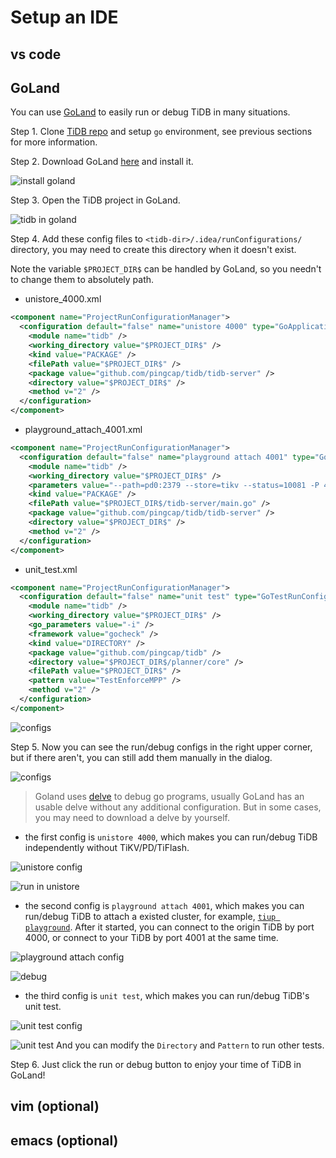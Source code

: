 # Setup an IDE

## vs code

## GoLand

You can use [GoLand](https://www.jetbrains.com/go/) to easily run or debug TiDB in many situations.

Step 1. Clone [TiDB repo](https://github.com/pingcap/tidb) and setup `go` environment, see previous sections for more information.

Step 2. Download GoLand [here](https://www.jetbrains.com/go/download/) and install it.

![install goland](https://user-images.githubusercontent.com/30543181/118813503-c6f48c80-b8e1-11eb-93d3-cc937a4f0554.png)

Step 3. Open the TiDB project in GoLand.

![tidb in goland](https://user-images.githubusercontent.com/30543181/118812264-7fb9cc00-b8e0-11eb-8825-223afa93b2f0.png)

Step 4. Add these config files to `<tidb-dir>/.idea/runConfigurations/` directory, you may need to create this directory when it doesn't exist.

Note the variable `$PROJECT_DIR$` can be handled by GoLand, so you needn't to change them to absolutely path.

- unistore_4000.xml
```xml
<component name="ProjectRunConfigurationManager">
  <configuration default="false" name="unistore 4000" type="GoApplicationRunConfiguration" factoryName="Go Application">
    <module name="tidb" />
    <working_directory value="$PROJECT_DIR$" />
    <kind value="PACKAGE" />
    <filePath value="$PROJECT_DIR$" />
    <package value="github.com/pingcap/tidb/tidb-server" />
    <directory value="$PROJECT_DIR$" />
    <method v="2" />
  </configuration>
</component>
```

- playground_attach_4001.xml
```xml
<component name="ProjectRunConfigurationManager">
  <configuration default="false" name="playground attach 4001" type="GoApplicationRunConfiguration" factoryName="Go Application">
    <module name="tidb" />
    <working_directory value="$PROJECT_DIR$" />
    <parameters value="--path=pd0:2379 --store=tikv --status=10081 -P 4001 " />
    <kind value="PACKAGE" />
    <filePath value="$PROJECT_DIR$/tidb-server/main.go" />
    <package value="github.com/pingcap/tidb/tidb-server" />
    <directory value="$PROJECT_DIR$" />
    <method v="2" />
  </configuration>
</component>
```
  
- unit_test.xml
```xml
<component name="ProjectRunConfigurationManager">
  <configuration default="false" name="unit test" type="GoTestRunConfiguration" factoryName="Go Test">
    <module name="tidb" />
    <working_directory value="$PROJECT_DIR$" />
    <go_parameters value="-i" />
    <framework value="gocheck" />
    <kind value="DIRECTORY" />
    <package value="github.com/pingcap/tidb" />
    <directory value="$PROJECT_DIR$/planner/core" />
    <filePath value="$PROJECT_DIR$" />
    <pattern value="TestEnforceMPP" />
    <method v="2" />
  </configuration>
</component>
```

![configs](https://user-images.githubusercontent.com/30543181/118813294-90b70d00-b8e1-11eb-909e-98ba52ba9bf8.png)

Step 5. Now you can see the run/debug configs in the right upper corner, but if there aren't, you can still add them manually in the dialog.

![configs](https://user-images.githubusercontent.com/30543181/118766709-63ea0200-b8af-11eb-9176-bc3fb6f566d4.png)

> Goland uses [delve](https://github.com/go-delve/delve) to debug go programs, usually GoLand has an usable delve without any additional configuration. But in some cases, you may need to download a delve by yourself.

 - the first config is `unistore 4000`, which makes you can run/debug TiDB independently without TiKV/PD/TiFlash.

 ![unistore config](https://user-images.githubusercontent.com/30543181/118766909-a4498000-b8af-11eb-8e20-9e2aff1a0b44.png)
 
 ![run in unistore](https://user-images.githubusercontent.com/30543181/118769645-f9d35c00-b8b2-11eb-9048-1b696ead2815.png)

 - the second config is `playground attach 4001`, which makes you can run/debug TiDB to attach a existed cluster, for example, [`tiup playground`](https://docs.pingcap.com/zh/tidb/stable/tiup-playground).
   After it started, you can connect to the origin TiDB by port 4000, or connect to your TiDB by port 4001 at the same time.
   
![playground attach config](https://user-images.githubusercontent.com/30543181/118767132-f38fb080-b8af-11eb-93cd-bdbe95ff2102.png)

![debug](https://user-images.githubusercontent.com/30543181/118771847-9860bc80-b8b5-11eb-856f-4b4f21d035de.png)

 - the third config is `unit test`, which makes you can run/debug TiDB's unit test.

![unit test config](https://user-images.githubusercontent.com/30543181/118767852-dad3ca80-b8b0-11eb-86ae-306bd4a995bc.png)

![unit test](https://user-images.githubusercontent.com/30543181/118769164-7285e880-b8b2-11eb-923e-c3eaffcddfd6.png)
   And you can modify the `Directory` and `Pattern` to run other tests.

Step 6. Just click the run or debug button to enjoy your time of TiDB in GoLand!

## vim \(optional\)

## emacs \(optional\)
